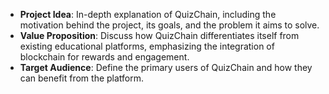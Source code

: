 - **Project Idea**: In-depth explanation of QuizChain, including the motivation behind the project, its goals, and the problem it aims to solve.
- **Value Proposition**: Discuss how QuizChain differentiates itself from existing educational platforms, emphasizing the integration of blockchain for rewards and engagement.
- **Target Audience**: Define the primary users of QuizChain and how they can benefit from the platform.